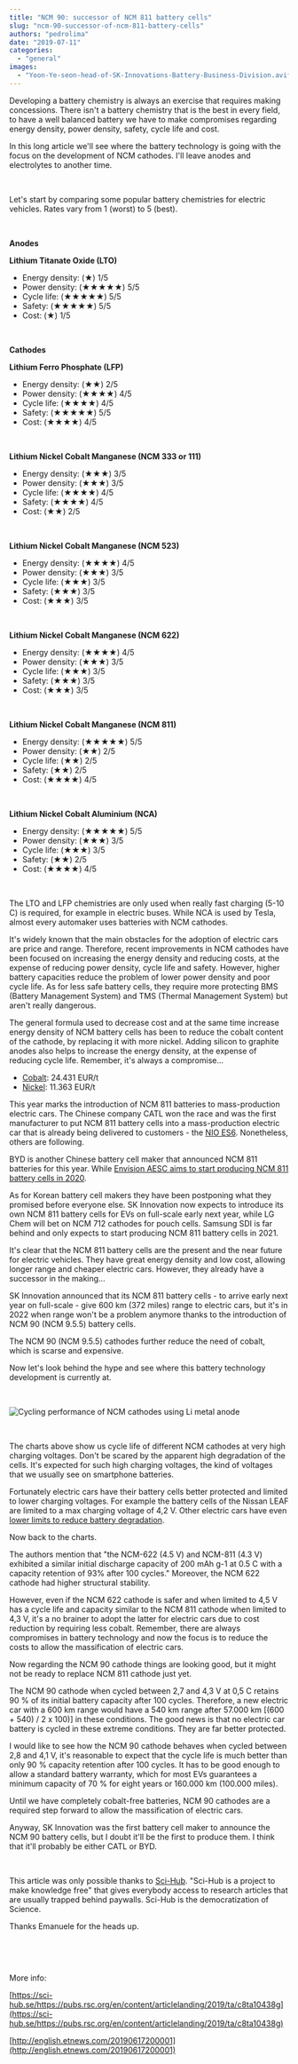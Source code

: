 ```yaml
---
title: "NCM 90: successor of NCM 811 battery cells"
slug: "ncm-90-successor-of-ncm-811-battery-cells"
authors: "pedrolima"
date: "2019-07-11"
categories: 
  - "general"
images: 
  - "Yoon-Ye-seon-head-of-SK-Innovations-Battery-Business-Division.avif"
---
```


Developing a battery chemistry is always an exercise that requires making concessions. There isn't a battery chemistry that is the best in every field, to have a well balanced battery we have to make compromises regarding energy density, power density, safety, cycle life and cost.

In this long article we'll see where the battery technology is going with the focus on the development of NCM cathodes. I'll leave anodes and electrolytes to another time.

 

Let's start by comparing some popular battery chemistries for electric vehicles. Rates vary from 1 (worst) to 5 (best).

 

**Anodes**

**Lithium Titanate Oxide (LTO)**

- Energy density: (★) 1/5
- Power density: (★★★★★) 5/5
- Cycle life: (★★★★★) 5/5
- Safety: (★★★★★) 5/5
- Cost: (★) 1/5

 

**Cathodes**

**Lithium Ferro Phosphate (LFP)**

- Energy density: (★★) 2/5
- Power density: (★★★★) 4/5
- Cycle life: (★★★★) 4/5
- Safety: (★★★★★) 5/5
- Cost: (★★★★) 4/5

 

**Lithium Nickel Cobalt Manganese (NCM 333 or 111)**

- Energy density: (★★★) 3/5
- Power density: (★★★) 3/5
- Cycle life: (★★★★) 4/5
- Safety: (★★★★) 4/5
- Cost: (★★) 2/5

 

**Lithium Nickel Cobalt Manganese (NCM 523)**

- Energy density: (★★★★) 4/5
- Power density: (★★★) 3/5
- Cycle life: (★★★) 3/5
- Safety: (★★★) 3/5
- Cost: (★★★) 3/5

 

**Lithium Nickel Cobalt Manganese (NCM 622)**

- Energy density: (★★★★) 4/5
- Power density: (★★★) 3/5
- Cycle life: (★★★) 3/5
- Safety: (★★★) 3/5
- Cost: (★★★) 3/5

 

**Lithium Nickel Cobalt Manganese (NCM 811)**

- Energy density: (★★★★★) 5/5
- Power density: (★★) 2/5
- Cycle life: (★★) 2/5
- Safety: (★★) 2/5
- Cost: (★★★★) 4/5

 

**Lithium Nickel Cobalt Aluminium (NCA)**

- Energy density: (★★★★★) 5/5
- Power density: (★★★) 3/5
- Cycle life: (★★★) 3/5
- Safety: (★★) 2/5
- Cost: (★★★★) 4/5

 

The LTO and LFP chemistries are only used when really fast charging (5-10 C) is required, for example in electric buses. While NCA is used by Tesla, almost every automaker uses batteries with NCM cathodes.

It's widely known that the main obstacles for the adoption of electric cars are price and range. Therefore, recent improvements in NCM cathodes have been focused on increasing the energy density and reducing costs, at the expense of reducing power density, cycle life and safety. However, higher battery capacities reduce the problem of lower power density and poor cycle life. As for less safe battery cells, they require more protecting BMS (Battery Management System) and TMS (Thermal Management System) but aren't really dangerous.

The general formula used to decrease cost and at the same time increase energy density of NCM battery cells has been to reduce the cobalt content of the cathode, by replacing it with more nickel. Adding silicon to graphite anodes also helps to increase the energy density, at the expense of reducing cycle life. Remember, it's always a compromise...

- [Cobalt](http://www.infomine.com/investment/metal-prices/cobalt/): 24.431 EUR/t
- [Nickel](http://www.infomine.com/investment/metal-prices/nickel/): 11.363 EUR/t

This year marks the introduction of NCM 811 batteries to mass-production electric cars. The Chinese company CATL won the race and was the first manufacturer to put NCM 811 battery cells into a mass-production electric car that is already being delivered to customers - the [NIO ES6](/2019/06/20/nio-begins-deliveries-of-es6-with-ncm-811-battery/). Nonetheless, others are following.

BYD is another Chinese battery cell maker that announced NCM 811 batteries for this year. While [Envision AESC aims to start producing NCM 811 battery cells in 2020](/2019/05/07/envision-aesc-to-release-ncm-811-battery-cells-next-year/).

As for Korean battery cell makers they have been postponing what they promised before everyone else. SK Innovation now expects to introduce its own NCM 811 battery cells for EVs on full-scale early next year, while LG Chem will bet on NCM 712 cathodes for pouch cells. Samsung SDI is far behind and only expects to start producing NCM 811 battery cells in 2021.

It's clear that the NCM 811 battery cells are the present and the near future for electric vehicles. They have great energy density and low cost, allowing longer range and cheaper electric cars. However, they already have a successor in the making...

SK Innovation announced that its NCM 811 battery cells - to arrive early next year on full-scale - give 600 km (372 miles) range to electric cars, but it's in 2022 when range won't be a problem anymore thanks to the introduction of NCM 90 (NCM 9.5.5) battery cells.

The NCM 90 (NCM 9.5.5) cathodes further reduce the need of cobalt, which is scarse and expensive.

Now let's look behind the hype and see where this battery technology development is currently at.

 

![Cycling performance of NCM cathodes using Li metal anode](images/Cycling-performance-of-NCM-cathodes-using-Li-metal-anode.avif)

 

The charts above show us cycle life of different NCM cathodes at very high charging voltages. Don't be scared by the apparent high degradation of the cells. It's expected for such high charging voltages, the kind of voltages that we usually see on smartphone batteries.

Fortunately electric cars have their battery cells better protected and limited to lower charging voltages. For example the battery cells of the Nissan LEAF are limited to a max charging voltage of 4,2 V. Other electric cars have even [lower limits to reduce battery degradation](/2018/04/27/battery-charging-full-versus-partial/).

Now back to the charts.

The authors mention that "the NCM-622 (4.5 V) and NCM-811 (4.3 V) exhibited a similar initial discharge capacity of 200 mAh g-1 at 0.5 C with a capacity retention of 93% after 100 cycles." Moreover, the NCM 622 cathode had higher structural stability.

However, even if the NCM 622 cathode is safer and when limited to 4,5 V has a cycle life and capacity similar to the NCM 811 cathode when limited to 4,3 V, it's a no brainer to adopt the latter for electric cars due to cost reduction by requiring less cobalt. Remember, there are always compromises in battery technology and now the focus is to reduce the costs to allow the massification of electric cars.

Now regarding the NCM 90 cathode things are looking good, but it might not be ready to replace NCM 811 cathode just yet.

The NCM 90 cathode when cycled between 2,7 and 4,3 V at 0,5 C retains 90 % of its initial battery capacity after 100 cycles. Therefore, a new electric car with a 600 km range would have a 540 km range after 57.000 km \[(600 + 540) / 2 x 100)\] in these conditions. The good news is that no electric car battery is cycled in these extreme conditions. They are far better protected.

I would like to see how the NCM 90 cathode behaves when cycled between 2,8 and 4,1 V, it's reasonable to expect that the cycle life is much better than only 90 % capacity retention after 100 cycles. It has to be good enough to allow a standard battery warranty, which for most EVs guarantees a minimum capacity of 70 % for eight years or 160.000 km (100.000 miles).

Until we have completely cobalt-free batteries, NCM 90 cathodes are a required step forward to allow the massification of electric cars.

Anyway, SK Innovation was the first battery cell maker to announce the NCM 90 battery cells, but I doubt it'll be the first to produce them. I think that it'll probably be either CATL or BYD.

 

This article was only possible thanks to [Sci-Hub](https://sci-hub.se/). "Sci-Hub is a project to make knowledge free" that gives everybody access to research articles that are usually trapped behind paywalls. Sci-Hub is the democratization of Science.

Thanks Emanuele for the heads up.

 

 

More info:

[https://sci-hub.se/https://pubs.rsc.org/en/content/articlelanding/2019/ta/c8ta10438g](https://sci-hub.se/https://pubs.rsc.org/en/content/articlelanding/2019/ta/c8ta10438g)

[http://english.etnews.com/20190617200001](http://english.etnews.com/20190617200001)
